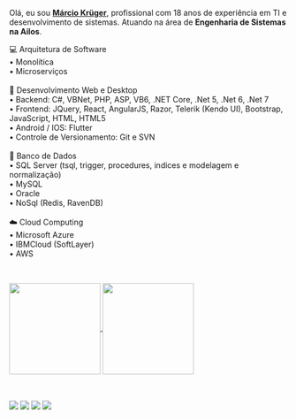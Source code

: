 Olá, eu sou <b>[Márcio Krüger](https://github.com/marciokgr)</b>, profissional com 18 anos de experiência em TI e desenvolvimento de sistemas. Atuando na área de <b>Engenharia de Sistemas na Ailos</b>.

💻 Arquitetura de Software
<br/>
 • Monolítica
<br/>
 • Microserviços
<br/><br/>
📝 Desenvolvimento Web e Desktop
<br/>
 • Backend: C#, VBNet, PHP, ASP, VB6, .NET Core, .Net 5, .Net 6, .Net 7
 <br/>
 • Frontend: JQuery, React, AngularJS, Razor, Telerik (Kendo UI), Bootstrap, JavaScript, HTML, HTML5
 <br/>
 • Android / IOS: Flutter
 <br/>
 • Controle de Versionamento: Git e SVN 
<br/><br/>
🎲 Banco de Dados
<br/>
 • SQL Server (tsql, trigger, procedures, indices e modelagem e normalização)
 <br/>
 • MySQL
 <br/>
 • Oracle
 <br/>
 • NoSql (Redis, RavenDB)
<br/><br/>
☁️ Cloud Computing
<br/>
 • Microsoft Azure
 <br/>
 • IBMCloud (SoftLayer)
 <br/>
 • AWS

<br/>
<p>
<a href="https://github.com/marciokgr/github-readme-stats">
    <img
      align="center"
      height="165"
      src="https://github-readme-stats.vercel.app/api?username=marciokgr&count_private=true&show_icons=true&custom_title=marciokgr%20Stats&hide=issues&theme=dracula"
    />
  </a>
<a href="https://github.com/marciokgr/github-readme-stats">
    <img
      align="center"
      height="165"
      src="https://github-readme-stats.vercel.app/api/top-langs/?username=marciokgr&layout=compact&theme=dracula&langs_count=8"
    />
</a>
</p>
<br/><br/>
<div>
  <a href="https://www.linkedin.com/in/marciokgr/" target="_blank"><img src="https://img.shields.io/badge/-LinkedIn-%230077B5?style=for-the-badge&logo=linkedin&logoColor=white" target="_blank"></a> 
<a href="https://www.instagram.com/marciokgr" target="_blank"><img src="https://img.shields.io/badge/-Instagram-%23E4405F?style=for-the-badge&logo=instagram&logoColor=white" target="_blank"></a> 
<a href="https://api.whatsapp.com/send?phone=55047999230489" target="_blank"><img src="https://img.shields.io/badge/-Whatsapp-Ibe25?style=for-the-badge&logo=whatsapp&logoColor=white" target="_blank"></a>
   <a href = "mailto:marcio.kgr@gmail.com?subject='Contato github'"><img src="https://img.shields.io/badge/-Email-%23333?style=for-the-badge&logo=gmail&logoColor=white" target="_blank"></a>
</div>

